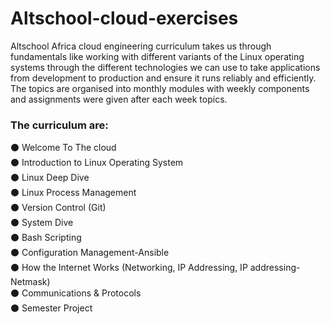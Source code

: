 # Altschool-cloud-exercises

Altschool Africa cloud engineering curriculum takes us through fundamentals like working with different variants of the Linux operating systems through the different technologies we can use to take applications from development to production and ensure it runs reliably and efficiently. The topics are organised into monthly modules with weekly components and assignments were given after each week topics.

### **The curriculum are:**

⚫ Welcome To The cloud  
⚫ Introduction to Linux Operating System  
⚫ Linux Deep Dive  
⚫ Linux Process Management  
⚫ Version Control (Git)  
⚫ System Dive  
⚫ Bash Scripting  
⚫ Configuration Management-Ansible  
⚫ How the Internet Works (Networking, IP Addressing, IP addressing-Netmask)  
⚫ Communications & Protocols  
⚫ Semester Project
